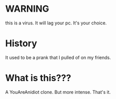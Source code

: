 # WARNING
this is a virus. It will lag your pc. It's your choice.

# History
It used to be a prank that I pulled of on my friends.

# What is this???
A YouAreAnidiot clone. But more intense. That's it. 
